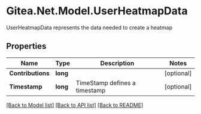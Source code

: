 # Gitea.Net.Model.UserHeatmapData
UserHeatmapData represents the data needed to create a heatmap

## Properties

Name | Type | Description | Notes
------------ | ------------- | ------------- | -------------
**Contributions** | **long** |  | [optional] 
**Timestamp** | **long** | TimeStamp defines a timestamp | [optional] 

[[Back to Model list]](../README.md#documentation-for-models) [[Back to API list]](../README.md#documentation-for-api-endpoints) [[Back to README]](../README.md)

